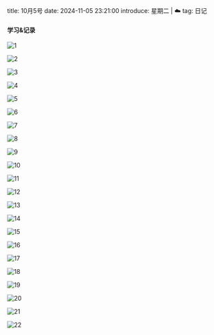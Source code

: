 title: 10月5号
date: 2024-11-05 23:21:00
introduce: 星期二 | ☁️
tag: 日记

#### 学习&记录
![1](/static/img/2024/11/05/1.jpg)

![2](/static/img/2024/11/05/2.jpg)

![3](/static/img/2024/11/05/3.jpg)

![4](/static/img/2024/11/05/4.jpg)

![5](/static/img/2024/11/05/5.jpg)

![6](/static/img/2024/11/05/6.jpg)

![7](/static/img/2024/11/05/7.jpg)

![8](/static/img/2024/11/05/8.jpg)

![9](/static/img/2024/11/05/9.jpg)

![10](/static/img/2024/11/05/10.jpg)

![11](/static/img/2024/11/05/11.jpg)

![12](/static/img/2024/11/05/12.jpg)

![13](/static/img/2024/11/05/13.jpg)

![14](/static/img/2024/11/05/14.jpg)

![15](/static/img/2024/11/05/15.jpg)

![16](/static/img/2024/11/05/16.jpg)

![17](/static/img/2024/11/05/17.jpg)

![18](/static/img/2024/11/05/18.jpg)

![19](/static/img/2024/11/05/19.jpg)

![20](/static/img/2024/11/05/20.jpg)

![21](/static/img/2024/11/05/21.jpg)

![22](/static/img/2024/11/05/22.jpg)

